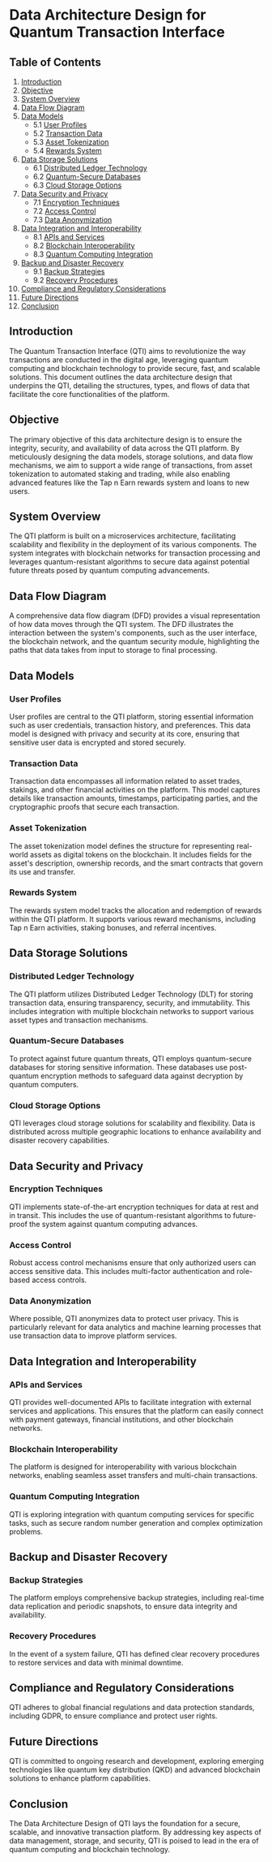 
# Data Architecture Design for Quantum Transaction Interface

## Table of Contents
1. [Introduction](#introduction)
2. [Objective](#objective)
3. [System Overview](#system-overview)
4. [Data Flow Diagram](#data-flow-diagram)
5. [Data Models](#data-models)
   - 5.1 [User Profiles](#user-profiles)
   - 5.2 [Transaction Data](#transaction-data)
   - 5.3 [Asset Tokenization](#asset-tokenization)
   - 5.4 [Rewards System](#rewards-system)
6. [Data Storage Solutions](#data-storage-solutions)
   - 6.1 [Distributed Ledger Technology](#distributed-ledger-technology)
   - 6.2 [Quantum-Secure Databases](#quantum-secure-databases)
   - 6.3 [Cloud Storage Options](#cloud-storage-options)
7. [Data Security and Privacy](#data-security-and-privacy)
   - 7.1 [Encryption Techniques](#encryption-techniques)
   - 7.2 [Access Control](#access-control)
   - 7.3 [Data Anonymization](#data-anonymization)
8. [Data Integration and Interoperability](#data-integration-and-interoperability)
   - 8.1 [APIs and Services](#apis-and-services)
   - 8.2 [Blockchain Interoperability](#blockchain-interoperability)
   - 8.3 [Quantum Computing Integration](#quantum-computing-integration)
9. [Backup and Disaster Recovery](#backup-and-disaster-recovery)
   - 9.1 [Backup Strategies](#backup-strategies)
   - 9.2 [Recovery Procedures](#recovery-procedures)
10. [Compliance and Regulatory Considerations](#compliance-and-regulatory-considerations)
11. [Future Directions](#future-directions)
12. [Conclusion](#conclusion)

## Introduction
The Quantum Transaction Interface (QTI) aims to revolutionize the way transactions are conducted in the digital age, leveraging quantum computing and blockchain technology to provide secure, fast, and scalable solutions. This document outlines the data architecture design that underpins the QTI, detailing the structures, types, and flows of data that facilitate the core functionalities of the platform.

## Objective
The primary objective of this data architecture design is to ensure the integrity, security, and availability of data across the QTI platform. By meticulously designing the data models, storage solutions, and data flow mechanisms, we aim to support a wide range of transactions, from asset tokenization to automated staking and trading, while also enabling advanced features like the Tap n Earn rewards system and loans to new users.

## System Overview
The QTI platform is built on a microservices architecture, facilitating scalability and flexibility in the deployment of its various components. The system integrates with blockchain networks for transaction processing and leverages quantum-resistant algorithms to secure data against potential future threats posed by quantum computing advancements.

## Data Flow Diagram
A comprehensive data flow diagram (DFD) provides a visual representation of how data moves through the QTI system. The DFD illustrates the interaction between the system's components, such as the user interface, the blockchain network, and the quantum security module, highlighting the paths that data takes from input to storage to final processing.

## Data Models
### User Profiles
User profiles are central to the QTI platform, storing essential information such as user credentials, transaction history, and preferences. This data model is designed with privacy and security at its core, ensuring that sensitive user data is encrypted and stored securely.

### Transaction Data
Transaction data encompasses all information related to asset trades, stakings, and other financial activities on the platform. This model captures details like transaction amounts, timestamps, participating parties, and the cryptographic proofs that secure each transaction.

### Asset Tokenization
The asset tokenization model defines the structure for representing real-world assets as digital tokens on the blockchain. It includes fields for the asset's description, ownership records, and the smart contracts that govern its use and transfer.

### Rewards System
The rewards system model tracks the allocation and redemption of rewards within the QTI platform. It supports various reward mechanisms, including Tap n Earn activities, staking bonuses, and referral incentives.

## Data Storage Solutions
### Distributed Ledger Technology
The QTI platform utilizes Distributed Ledger Technology (DLT) for storing transaction data, ensuring transparency, security, and immutability. This includes integration with multiple blockchain networks to support various asset types and transaction mechanisms.

### Quantum-Secure Databases
To protect against future quantum threats, QTI employs quantum-secure databases for storing sensitive information. These databases use post-quantum encryption methods to safeguard data against decryption by quantum computers.

### Cloud Storage Options
QTI leverages cloud storage solutions for scalability and flexibility. Data is distributed across multiple geographic locations to enhance availability and disaster recovery capabilities.

## Data Security and Privacy
### Encryption Techniques
QTI implements state-of-the-art encryption techniques for data at rest and in transit. This includes the use of quantum-resistant algorithms to future-proof the system against quantum computing advances.

### Access Control
Robust access control mechanisms ensure that only authorized users can access sensitive data. This includes multi-factor authentication and role-based access controls.

### Data Anonymization
Where possible, QTI anonymizes data to protect user privacy. This is particularly relevant for data analytics and machine learning processes that use transaction data to improve platform services.

## Data Integration and Interoperability
### APIs and Services
QTI provides well-documented APIs to facilitate integration with external services and applications. This ensures that the platform can easily connect with payment gateways, financial institutions, and other blockchain networks.

### Blockchain Interoperability
The platform is designed for interoperability with various blockchain networks, enabling seamless asset transfers and multi-chain transactions.

### Quantum Computing Integration
QTI is exploring integration with quantum computing services for specific tasks, such as secure random number generation and complex optimization problems.

## Backup and Disaster Recovery
### Backup Strategies
The platform employs comprehensive backup strategies, including real-time data replication and periodic snapshots, to ensure data integrity and availability.

### Recovery Procedures
In the event of a system failure, QTI has defined clear recovery procedures to restore services and data with minimal downtime.

## Compliance and Regulatory Considerations
QTI adheres to global financial regulations and data protection standards, including GDPR, to ensure compliance and protect user rights.

## Future Directions
QTI is committed to ongoing research and development, exploring emerging technologies like quantum key distribution (QKD) and advanced blockchain solutions to enhance platform capabilities.

## Conclusion
The Data Architecture Design of QTI lays the foundation for a secure, scalable, and innovative transaction platform. By addressing key aspects of data management, storage, and security, QTI is poised to lead in the era of quantum computing and blockchain technology.
